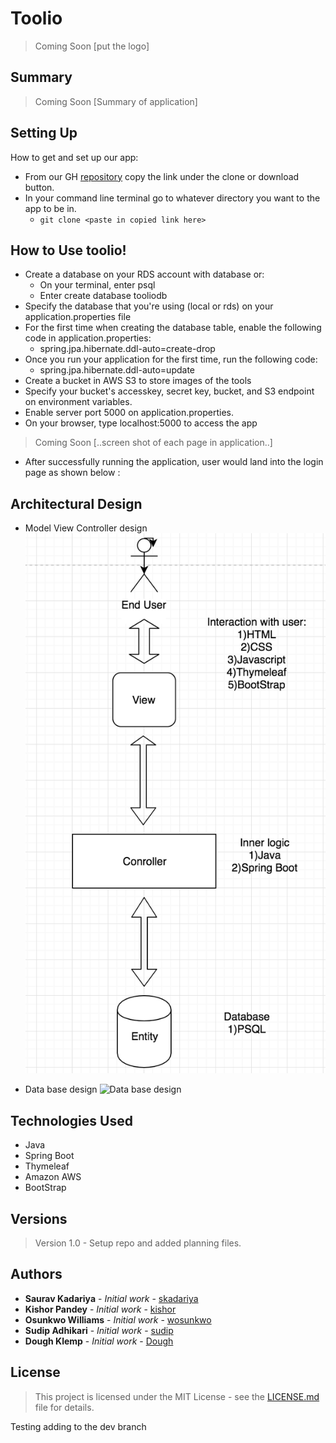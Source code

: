 # Toolio

> Coming Soon [put the logo]

## Summary
> Coming Soon [Summary of application]

## Setting Up

 How to get and set up our app:
 
 * From our GH [repository](https://github.com/team-toolee/toolee) copy the link under the clone or download button.
 * In your command line terminal go to whatever directory you want to the app to be in.  
     * `git clone <paste in copied link here>`
    
## How to Use toolio!
- Create a database on your RDS account with database or:
    - On your terminal, enter psql
    - Enter create database tooliodb
- Specify the database that you're using (local or rds) on your application.properties file
- For the first time when creating the database table, enable the following code in application.properties:
    - spring.jpa.hibernate.ddl-auto=create-drop
- Once you run your application for the first time, run the following code:
    - spring.jpa.hibernate.ddl-auto=update
- Create a bucket in AWS S3 to store images of the tools
- Specify your bucket's accesskey, secret key, bucket, and S3 endpoint on environment variables.
- Enable server port 5000 on application.properties.
- On your browser, type localhost:5000 to access the app

> Coming Soon [..screen shot of each page in application..]
 * After successfully running the application, user would land into the login page as shown below :
  
 
## Architectural Design
   * Model View Controller design
    ![MVC](https://github.com/team-int-finance/kid-doh/blob/master/src/main/resources/static/images/mvc.png)

   * Data base design 
    ![Data base design](./assests/dbDesign.png)

## Technologies Used
* Java
* Spring Boot
* Thymeleaf
* Amazon AWS
* BootStrap

## Versions
> Version 1.0 - Setup repo and added planning files.

## Authors
* **Saurav Kadariya** - *Initial work* - [skadariya](https://github.com/skadariya)
* **Kishor Pandey** - *Initial work* - [kishor](https://github.com/kishorpan2)
* **Osunkwo Williams** - *Initial work* - [wosunkwo](https://github.com/wosunkwo)
* **Sudip Adhikari** - *Initial work* - [sudip](https://github.com/sadhikari07)
* **Dough Klemp** - *Initial work* - [Dough](https://github.com/idothestamping)

## License
> This project is licensed under the MIT License - see the [LICENSE.md](LICENSE.md) file for details.


Testing adding to the dev branch